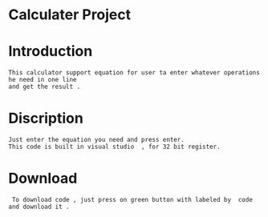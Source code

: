 # Calculater Project 

# Introduction 
    This calculator support equation for user ta enter whatever operations he need in one line 
    and get the result .
   
# Discription 
    Just enter the equation you need and press enter. 
    This code is built in visual studio  , for 32 bit register.
    
# Download   
     To download code , just press on green button with labeled by  code and download it .

